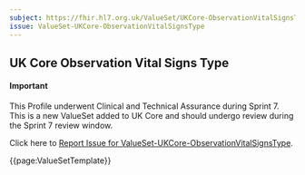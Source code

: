 ```yaml
---
subject: https://fhir.hl7.org.uk/ValueSet/UKCore-ObservationVitalSignsType
issue: ValueSet-UKCore-ObservationVitalSignsType
---
```

## UK Core Observation Vital Signs Type 

<div id="newAsset" markdown="span" class="alert alert-success" role="alert"><h4><i class="fa fa-star"></i> Important</h4>

This Profile underwent Clinical and Technical Assurance during Sprint 7. This is a new ValueSet added to UK Core and should undergo review during the Sprint 7 review window.

Click here to <a href="https://simplifier.net/HL7FHIRUKCoreR4/ValueSet-UKCore-ObservationVitalSignsType/~issues?level=File">Report Issue for ValueSet-UKCore-ObservationVitalSignsType</a>.
</div>

{{page:ValueSetTemplate}}